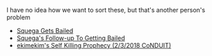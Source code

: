 I have no idea how we want to sort these, but that's another person's problem

* [Squega Gets Bailed](https://clips.twitch.tv/ElatedBlatantCurryPoooound)
* [Squega's Follow-up To Getting Bailed](https://clips.twitch.tv/SilkyBrightManateeArsonNoSexy)
* [ekimekim's Self Killing Prophecy (2/3/2018 CoNDUIT)](https://clips.twitch.tv/MiniatureAlluringSkunkPeteZarollTie)